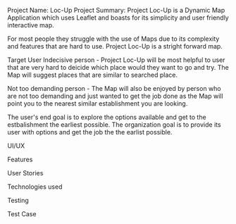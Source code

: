 Project Name: Loc-Up
Project Summary: Project Loc-Up is a Dynamic Map Application which uses Leaflet and boasts for its simplicity and user friendly interactive map. 

For most people they struggle with the use of Maps due to its complexity and features that are hard to use. Project Loc-Up is a stright forward map. 

Target User
Indecisive person - Project Loc-Up will be most helpful to user that are very hard to deicide which place would they want to go and try. The Map will suggest places that are similar to searched place. 

Not too demanding person - The Map will also be enjoyed by person who are not too demanding and just wanted to get the job done as the Map will point you to the nearest similar establishment you are looking. 

The user's end goal is to explore the options available and get to the estbalishment the earliest possible. The organization goal is to provide its user with options and get the job the the earlist possible. 

UI/UX



Features



User Stories


Technologies used


Testing




Test Case